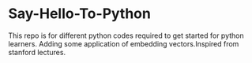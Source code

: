 # Say-Hello-To-Python
This repo is for different python codes required to get started for python learners.
Adding some application of embedding vectors.Inspired from stanford lectures.
